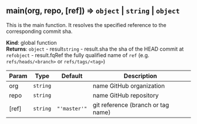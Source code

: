 <a name="main"></a>

## main(org, repo, [ref]) ⇒ <code>object</code> \| <code>string</code> \| <code>object</code>
This is the main function. It resolves the specified reference to the corresponding commit sha.

**Kind**: global function  
**Returns**: <code>object</code> - result<code>string</code> - result.sha the sha of the HEAD commit at `ref`<code>object</code> - result.fqRef the fully qualified name of `ref`
                               (e.g. `refs/heads/<branch>` or `refs/tags/<tag>`)  

| Param | Type | Default | Description |
| --- | --- | --- | --- |
| org | <code>string</code> |  | name GitHub organization |
| repo | <code>string</code> |  | name GitHub repository |
| [ref] | <code>string</code> | <code>&quot;&#x27;master&#x27;&quot;</code> | git reference (branch or tag name) |


